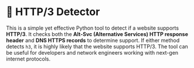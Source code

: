 # 🚀 HTTP/3 Detector

This is a simple yet effective Python tool to detect if a website supports **HTTP/3**. It checks both the **Alt-Svc (Alternative Services) HTTP response header** and **DNS HTTPS records** to determine support. If either method detects `h3`, it is highly likely that the website supports HTTP/3. The tool can be useful for developers and network engineers working with next-gen internet protocols.

